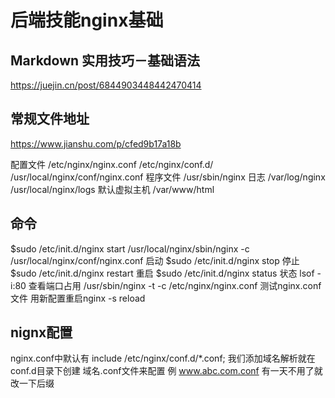 # 后端技能nginx基础

## Markdown 实用技巧－基础语法

<https://juejin.cn/post/6844903448442470414>

## 常规文件地址

<https://www.jianshu.com/p/cfed9b17a18b>

配置文件
/etc/nginx/nginx.conf
/etc/nginx/conf.d/
/usr/local/nginx/conf/nginx.conf
程序文件
/usr/sbin/nginx
日志
/var/log/nginx
/usr/local/nginx/logs
默认虚拟主机
/var/www/html

## 命令

$sudo /etc/init.d/nginx start
/usr/local/nginx/sbin/nginx -c /usr/local/nginx/conf/nginx.conf
启动
$sudo /etc/init.d/nginx stop
停止
$sudo /etc/init.d/nginx restart
重启
$sudo /etc/init.d/nginx status
状态
lsof -i:80
查看端口占用
/usr/sbin/nginx -t -c /etc/nginx/nginx.conf
测试nginx.conf文件
用新配置重启nginx -s reload

## nignx配置

nginx.conf中默认有 include /etc/nginx/conf.d/*.conf;
我们添加域名解析就在conf.d目录下创建
域名.conf文件来配置 例 www.abc.com.conf
有一天不用了就改一下后缀
